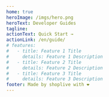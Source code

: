 ```yaml
---
home: true
heroImage: /imgs/hero.png
heroText: Developer Guides
tagline:
actionText: Quick Start →
actionLink: /en/guide/
# features:
#   - title: Feature 1 Title
#     details: Feature 1 Description
#   - title: Feature 2 Title
#     details: Feature 2 Description
#   - title: Feature 3 Title
#     details: Feature 3 Description
footer: Made by shoplive with ❤️
---
```

